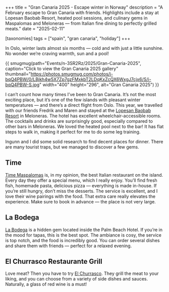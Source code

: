 +++
title = "Gran Canaria 2025 - Escape winter in Norway"
description = "A February escape to Gran Canaria with friends. Highlights include a stay at Lopesan Baobab Resort, heated pool sessions, and culinary gems in Maspalomas and Meloneras — from Italian fine dining to perfectly grilled meats."
date = "2025-02-11"

[taxonomies]
tags = ["spain", "gran canaria", "holiday"]
+++

In Oslo, winter lasts almost six months — cold and with just a little sunshine. No wonder we’re craving warmth, sun and a pool!

{{ smugmug(path="Events/n-3SR2Rz/2025/Gran-Canaria-2025", caption="Click to view the Gran Canaria 2025 gallery" thumbnail="https://photos.smugmug.com/photos/i-bqQ4PBW/0/LBjkh4w5X7Zp7gzFMxkbT2LDqKxZcQX6WxgJ7cjx6/S/i-bqQ4PBW-S.jpg" width="400" height="296", alt="Gran Canaria 2025") }}

I can’t count how many times I’ve been to Gran Canaria. It’s not the most exciting place, but it’s one of the few islands with pleasant winter temperatures — and there’s a direct flight from Oslo. This year, we travelled with our friends Fredrik and Maren and stayed at the [Lopesan Baobab Resort](https://www.lopesan.com/en/hotels/spain/gran-canaria/meloneras/baobab-resort/) in Meloneras. The hotel has excellent wheelchair-accessible rooms. The cocktails and drinks are surprisingly good, especially compared to other bars in Meloneras. We loved the heated pool next to the bar! It has flat steps to walk in, making it perfect for me to do some leg training.

Ingunn and I did some solid research to find decent places for dinner. There are many tourist traps, but we managed to discover a few gems.

## Time

[Time Maspalomas](https://www.timefoodshop.es/) is, in my opinion, the best Italian restaurant on the island. Every day they offer a special menu, which I really enjoy. You’ll find fresh fish, homemade pasta, delicious pizza — everything is made in-house. If you’re still hungry, don’t miss the desserts. The service is excellent, and I love their wine pairings with the food. That extra care really elevates the experience. Make sure to book in advance — the place is not very large.

## La Bodega

[La Bodega](https://www.hotel-palm-beach.com/es/bares-restaurantes-maspalomas/la-bodega-tapas) is a hidden gem located inside the Palm Beach Hotel. If you’re in the mood for tapas, this is the best spot. The ambiance is cosy, the service is top notch, and the food is incredibly good. You can order several dishes and share them with friends — perfect for a relaxed evening.

## El Churrasco Restaurante Grill

Love meat? Then you have to try [El Churrasco](https://www.elchurrascorestaurante.com/). They grill the meat to your liking, and you can choose from a variety of side dishes and sauces. Naturally, a glass of red wine is a must!
